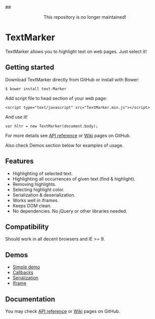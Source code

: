 ##<center>This repository is no longer maintained!</center> 

# TextMarker

TextMarker allows you to highlight text on web pages. Just select it!

## Getting started

Download TextMarker directly from GitHub or install with Bower:

```
$ bower install text-Marker
```

Add script file to head section of your web page:

```
<script type="text/javascript" src="TextMarker.min.js"></script>
```

And use it!

```
var hltr = new TextMarker(document.body);
```

For more details see [API reference](http://trkhanh.github.io/textMarker/doc/index.html) or 
[Wiki](https://github.com/trkhanh/textMarker/wiki) pages on GitHub.

Also check Demos section below for examples of usage.

## Features

* Highlighting of selected text.
* Highlighting all occurrences of given text (find & highlight).
* Removing highlights.
* Selecting highlight color.
* Serialization & deserialization.
* Works well in iframes.
* Keeps DOM clean.
* No dependencies. No jQuery or other libraries needed.

## Compatibility

Should work in all decent browsers and IE >= 9.

## Demos

* [Simple demo](http://trkhanh.github.io/textMarker/demos/simple.html)
* [Callbacks](http://trkhanh.github.io/textMarker/demos/callbacks.html)
* [Serialization](http://trkhanh.github.io/textMarker/demos/serialization.html)
* [Iframe](http://trkhanh.github.io/textMarker/demos/iframe.html)

## Documentation
   
You may check [API reference](http://trkhanh.github.io/textMarker/doc/index.html) or 
[Wiki](https://github.com/trkhanh/textMarker/wiki) pages on GitHub.